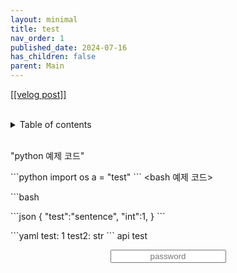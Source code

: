 ```yaml
---
layout: minimal
title: test
nav_order: 1
published_date: 2024-07-16
has_children: false
parent: Main
---
```


<a href='https://velog.io/@s2jin/test'>[[velog post]]</a>

<br/>
<details markdown="block">
  <summary>
    Table of contents
  </summary>
  {: .text-gamma }
- TOC
{:toc}
</details>
<br/>

"python 예제 코드"



\`\`\`python
import os
a \= "test"
\`\`\`
\<bash 예제 코드\>



\`\`\`bash


\`\`\`json
{
 "test":"sentence",
 "int":1,
}
\`\`\`

\`\`\`yaml
test: 1
test2: str
\`\`\`
api test


<input type="text" placeholder="password" id="inputString" onkeyup="if(window.event.keyCode==13){callApi('share_dir_server_example.md')}" style="margin:0px auto; display:block;text-align:center;"/>
<div id="resultContainer"></div>